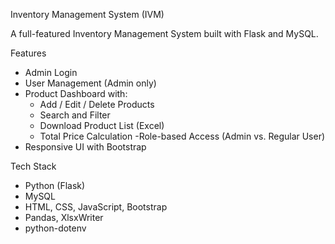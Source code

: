 Inventory Management System (IVM)

A full-featured Inventory Management System built with Flask and MySQL.

Features

- Admin Login
- User Management (Admin only)
- Product Dashboard with:
  - Add / Edit / Delete Products
  - Search and Filter
  - Download Product List (Excel)
  - Total Price Calculation
-Role-based Access (Admin vs. Regular User)
- Responsive UI with Bootstrap

Tech Stack

- Python (Flask)
- MySQL
- HTML, CSS, JavaScript, Bootstrap
- Pandas, XlsxWriter
- python-dotenv
